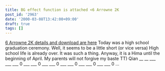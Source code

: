```yaml
---
title: BG effect function is attached <6 Arrowne 2K
post_id: '2963'
date: '2000-03-08T13:42:00+09:00'
draft: true
tags: []
---
```


[6 Arrowne 2K details and download are here](/solo2k) Today was a high school graduation ceremony. Well, it seems to be a little short (or vice versa) High school life is already over. It was such a thing. Anyway, it is a Hima until the beginning of April. My parents will not forgive my baste TT) Qian __ __ ___ ___ ___ 0 ___ ___ 0 ___ ___ 0 ___ ___ 0 ___ ___ 0 ___ ___ 0 ...
